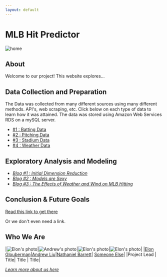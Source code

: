 ```yaml
---
layout: default
---
```

# MLB Hit Predictor

![home](./docs/images/home_image1.png "splash")

## About

Welcome to our project! This website explores...

## Data Collection and Preparation

The Data was collected from many different sources using many different methods. API's, web scraping, etc. Click below on each type of data to learn how it was attained. The data was stored using Amazon Web Services RDS on a mySQL server. 

* [#1 : Batting Data](./docs/blog1.html)
* [#2 : Pitching Data](./docs/blog2.html)
* [#3 : Stadium Data](./docs/blog3.html)
* [#4 : Weather Data](./docs/blog3.html)

## Exploratory Analysis and Modeling

* [*Blog  #1 : Initial Dimension Reduction*](./docs/blog1.html)
* [*Blog  #2 : Models are Sexy*](./docs/blog2.html)
* [*Blog  #3 : The Effects of Weather and Wind on MLB Hitting*](./docs/blog3.html)

## Conclusion & Future Goals

[Read this link to get there]()

Or we don't even need a link.

## Who We Are

|![Elon's photo](./docs/images/elon.jpg "elon")|![Andrew's photo](./docs/images/andrew.png "andrew")|![Elon's photo](./docs/images/elon.jpg "elon")|![Elon's photo](./docs/images/elon.jpg "elon")|
|[Elon Glouberman](./docs/blog1.html)|[Andrew Liu](./docs/blog1.html)|[Nathaniel Barrett](./docs/blog1.html)| [Someone Else](./docs/blog1.html)|
|<t>Project Lead </t>| Title| Title | Title|


[*Learn more about us here*](https://eglouberman.github.io/MLB-hit-predictor/docs/about.html)

